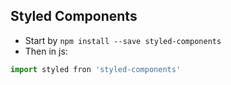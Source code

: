 ## Styled Components

- Start by `npm install --save styled-components`
- Then in js:

```js
import styled fron 'styled-components'
```
